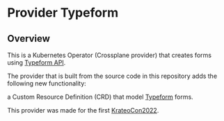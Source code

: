 # Provider Typeform

## Overview

This is a Kubernetes Operator (Crossplane provider) that creates forms using [Typeform API](https://developer.typeform.com/).

The provider that is built from the source code in this repository adds the following new functionality:

a Custom Resource Definition (CRD) that model [Typeform](https://developer.typeform.com/create/reference/create-form/#create-form) forms.

This provider was made for the first [KrateoCon2022](https://www.youtube.com/watch?v=Sm5JeDcL74E).
